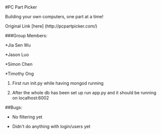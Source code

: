 #PC Part Picker
<p>Building your own computers, one part at a time!</p>
<p> Original Link [here] (http://pcpartpicker.com/)</p>


###Group Members:

*Jia Sen Wu

*Jason Luo

*Simon Chen

*Timothy Ong


1. First run init.py while having mongod running

2. After the whole db has been set up run app.py and it should be running on localhost:6002


##Bugs:

* No filtering yet

* Didn't do anything with login/users yet
